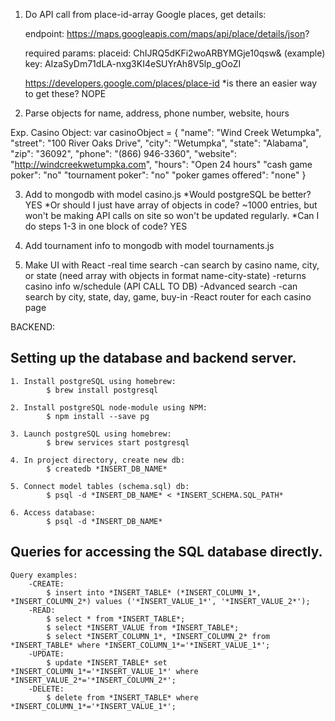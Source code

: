 1) Do API call from place-id-array
Google places, get details:

	endpoint: https://maps.googleapis.com/maps/api/place/details/json?

	required params:
		placeid: ChIJRQ5dKFi2woARBYMGje10qsw& (example)
		key: AIzaSyDm71dLA-nxg3KI4eSUYrAh8V5lp_gOoZI

	https://developers.google.com/places/place-id
		*is there an easier way to get these? NOPE

2) Parse objects for name, address, phone number, website, hours

Exp. Casino Object:
	var casinoObject = {
		"name": "Wind Creek Wetumpka",
		"street": "100 River Oaks Drive",
		"city": "Wetumpka",
		"state": "Alabama",
		"zip": "36092",
		"phone": "(866) 946-3360",
		"website": "http://windcreekwetumpka.com",
		"hours": "Open 24 hours"
		"cash game poker": "no"
		"tournament poker": "no"
		"poker games offered": "none"
	}

3) Add to mongodb with model casino.js
		*Would postgreSQL be better? YES
		*Or should I just have array of objects in code? ~1000 entries, but won't be making API calls on site so won't be updated regularly.
		*Can I do steps 1-3 in one block of code? YES

4) Add tournament info to mongodb with model tournaments.js

5) Make UI with React 
-real time search
	-can search by casino name, city, or state
	(need array with objects in format name-city-state)
	-returns casino info w/schedule (API CALL TO DB)
-Advanced search
	-can search by city, state, day, game, buy-in
-React router for each casino page

BACKEND:
## Setting up the database and backend server.

	1. Install postgreSQL using homebrew:
			$ brew install postgresql

	2. Install postgreSQL node-module using NPM:
			$ npm install --save pg

	3. Launch postgreSQL using homebrew:
			$ brew services start postgresql

	4. In project directory, create new db:
			$ createdb *INSERT_DB_NAME*

	5. Connect model tables (schema.sql) db:
			$ psql -d *INSERT_DB_NAME* < *INSERT_SCHEMA.SQL_PATH*

	6. Access database:
			$ psql -d *INSERT_DB_NAME*


## Queries for accessing the SQL database directly.

	Query examples:
		-CREATE:
			$ insert into *INSERT_TABLE* (*INSERT_COLUMN_1*, *INSERT_COLUMN_2*) values ('*INSERT_VALUE_1*', '*INSERT_VALUE_2*');
		-READ:
			$ select * from *INSERT_TABLE*;
			$ select *INSERT_VALUE from *INSERT_TABLE*;
			$ select *INSERT_COLUMN_1*, *INSERT_COLUMN_2* from *INSERT_TABLE* where *INSERT_COLUMN_1*='*INSERT_VALUE_1*';
		-UPDATE:
			$ update *INSERT_TABLE* set *INSERT_COLUMN_1*='*INSERT_VALUE_1*' where *INSERT_VALUE_2*='*INSERT_COLUMN_2*';
		-DELETE:
			$ delete from *INSERT_TABLE* where *INSERT_COLUMN_1*='*INSERT_VALUE_1*';